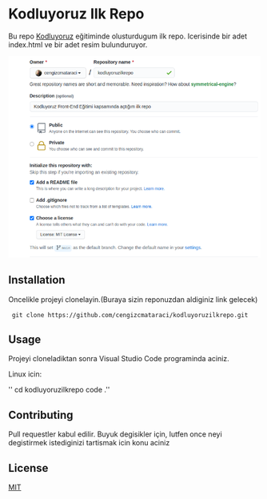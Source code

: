 # Kodluyoruz Ilk Repo
Bu repo [Kodluyoruz](https://app.patika.dev/courses/git/odev1) eğitiminde olusturdugum ilk repo. Icerisinde bir adet index.html ve bir adet resim bulunduruyor.

![odev fotosu](odev1.png)

## Installation

Oncelikle projeyi clonelayin.(Buraya sizin reponuzdan aldiginiz link gelecek)

```
 git clone https://github.com/cengizcmataraci/kodluyoruzilkrepo.git 
 ```

## Usage

Projeyi cloneladiktan sonra Visual Studio Code programinda aciniz.

Linux icin:

'' cd kodluyoruzilkrepo
   code .''

## Contributing

Pull requestler kabul edilir. Buyuk degisikler için, lutfen once neyi degistirmek istediginizi tartismak icin konu aciniz

## License 

[MIT](https://choosealicense.com/licenses/mit/)


